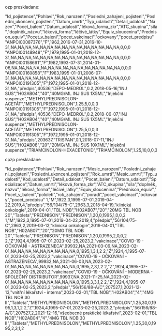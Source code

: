 ozp preskladane:

"Id_pojistence","Pohlavi","Rok_narozeni","Posledni_zahajeni_pojisteni","Posledni_ukonceni_pojisteni","Datum_umrti","Typ_udalosti","Detail_udalosti","Nazev","Pocet_baleni","Datum_udalosti","léková_forma_zkr","ATC_skupina","síla","doplněk_názvu","léková_forma","léčivé_látky","Equiv_sloucenina","Prednison_equiv","Pocet_v_baleni","pocet_vakcinaci","ockovany","pocet_predpisu"
"ANPOI00087376","F",1962,2016-07-31,2016-10-31,NA,NA,NA,NA,NA,NA,NA,NA,NA,NA,NA,NA,NA,NA,NA,0,0,0
"ANPOI00148948","F",1979,1995-01-01,2018-12-31,NA,NA,NA,NA,NA,NA,NA,NA,NA,NA,NA,NA,NA,NA,NA,0,0,0
"ANPOI00158691","F",1982,1993-07-31,2014-01-06,NA,NA,NA,NA,NA,NA,NA,NA,NA,NA,NA,NA,NA,NA,NA,0,0,0
"ANPOI00160858","F",1983,1995-01-01,2006-07-31,NA,NA,NA,NA,NA,NA,NA,NA,NA,NA,NA,NA,NA,NA,NA,0,0,0
"ANPOI00191305","F",1972,1995-01-01,2018-12-31,NA,"předpis",40536,"DEPO-MEDROL",0.2,2018-05-16,"INJ SUS","H02AB04","40","40MG/ML INJ SUS 1X5ML","Injekční suspenze","METHYLPREDNISOLON-ACETÁT","METHYLPREDNISOLON",1.25,5,0,0,3
"ANPOI00191305","F",1972,1995-01-01,2018-12-31,NA,"předpis",40536,"DEPO-MEDROL",0.2,2018-06-07,"INJ SUS","H02AB04","40","40MG/ML INJ SUS 1X5ML","Injekční suspenze","METHYLPREDNISOLON-ACETÁT","METHYLPREDNISOLON",1.25,5,0,0,3
"ANPOI00191305","F",1972,1995-01-01,2018-12-31,NA,"předpis",203637,"TRISPAN",0.1,2018-07-11,"INJ SUS","H02AB08","20","20MG/ML INJ SUS 10X1ML","Injekční suspenze","TRIAMCINOLON-HEXACETONID","TRIAMCINOLON",1.25,10,0,0,3



cpzp preskladane

"Id_pojistence","Pohlavi","Rok_narozeni","Mesic_narozeni","Posledni_zahajeni_pojisteni","Posledni_ukonceni_pojisteni","Rok_umrti","Mesic_umrti","Typ_udalosti","Kod_udalosti","Detail_udalosti","Pocet_baleni","Datum_udalosti","Specializace","Datum_umrti","léková_forma_zkr","ATC_skupina","síla","doplněk_názvu","léková_forma","léčivé_látky","Equiv_sloucenina","Prednison_equiv","Pocet_v_baleni","pololeti","rok_zahajeni","poradi","pocet_vakcinaci","ockovany","pocet_predpisu"
1,"M",1922,3,1995-07-01,2019-04-22,2019,4,"předpis","56/104/75-C",2963,3,2018-04-19,"klinická onkologie",2019-04-01,"TBL NOB","H02AB07","20","20MG TBL NOB 20","Tableta","PREDNISON","PREDNISON",1,20,0,1995,1,0,0,2
1,"M",1922,3,1995-07-01,2019-04-22,2019,4,"předpis","56/104/75-C",2963,2,2019-03-12,"klinická onkologie",2019-04-01,"TBL NOB","H02AB07","20","20MG TBL NOB 20","Tableta","PREDNISON","PREDNISON",1,20,0,1995,2,0,0,2
2,"Z",1924,4,1995-07-01,2023-02-25,2023,2,"vakcinace","COVID-19 - OČKOVÁNÍ - ASTRAZENECA",99932,NA,2021-03-09,NA,2023-02-01,NA,NA,NA,NA,NA,NA,NA,NA,NA,0,1995,1,3,1,2
2,"Z",1924,4,1995-07-01,2023-02-25,2023,2,"vakcinace","COVID-19 - OČKOVÁNÍ - ASTRAZENECA",99932,NA,2021-06-03,NA,2023-02-01,NA,NA,NA,NA,NA,NA,NA,NA,NA,0,1995,2,3,1,2
2,"Z",1924,4,1995-07-01,2023-02-25,2023,2,"vakcinace","COVID-19 - OČKOVÁNÍ - MODERNA - SPOLEČNÝ DISTRIBUTOR",99937,NA,2021-11-25,NA,2023-02-01,NA,NA,NA,NA,NA,NA,NA,NA,NA,0,1995,3,3,1,2
2,"Z",1924,4,1995-07-01,2023-02-25,2023,2,"předpis","56/156/88-A/C",207527,1,2021-12-13,"vnitřní lékařství - interna",2023-02-01,"TBL NOB","H02AB04","4","4MG TBL NOB 30 II","Tableta","METHYLPREDNISOLON","METHYLPREDNISOLON",1.25,30,0,1995,1,3,1,2
2,"Z",1924,4,1995-07-01,2023-02-25,2023,2,"předpis","56/156/88-A/C",207527,2,2021-12-16,"všeobecné praktické lékařství",2023-02-01,"TBL NOB","H02AB04","4","4MG TBL NOB 30 II","Tableta","METHYLPREDNISOLON","METHYLPREDNISOLON",1.25,30,0,1995,2,3,1,2